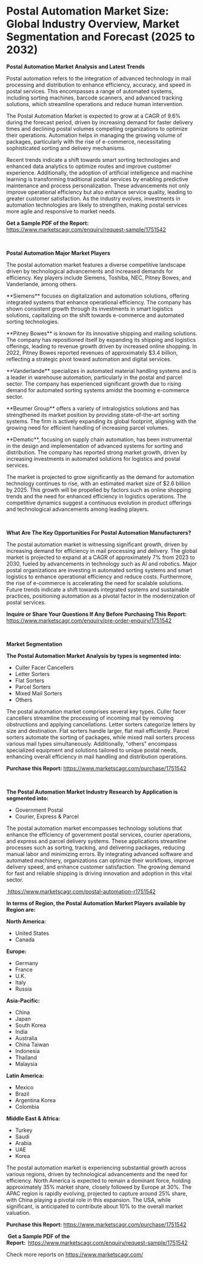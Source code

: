 <p><h1>Postal Automation Market Size: Global Industry Overview, Market Segmentation and Forecast (2025 to 2032)</h1></p><p><strong>Postal Automation Market Analysis and Latest Trends</strong></p>
<p><p>Postal automation refers to the integration of advanced technology in mail processing and distribution to enhance efficiency, accuracy, and speed in postal services. This encompasses a range of automated systems, including sorting machines, barcode scanners, and advanced tracking solutions, which streamline operations and reduce human intervention.</p><p>The Postal Automation Market is expected to grow at a CAGR of 9.6% during the forecast period, driven by increasing demand for faster delivery times and declining postal volumes compelling organizations to optimize their operations. Automation helps in managing the growing volume of packages, particularly with the rise of e-commerce, necessitating sophisticated sorting and delivery mechanisms.</p><p>Recent trends indicate a shift towards smart sorting technologies and enhanced data analytics to optimize routes and improve customer experience. Additionally, the adoption of artificial intelligence and machine learning is transforming traditional postal services by enabling predictive maintenance and process personalization. These advancements not only improve operational efficiency but also enhance service quality, leading to greater customer satisfaction. As the industry evolves, investments in automation technologies are likely to strengthen, making postal services more agile and responsive to market needs.</p></p>
<p><strong>Get a Sample PDF of the Report:&nbsp;</strong> <a href="https://www.marketscagr.com/enquiry/request-sample/1751542?utm_campaign=3266&utm_medium=2&utm_source=Github&utm_content=ia&utm_term=09032025&utm_id=postal-automation">https://www.marketscagr.com/enquiry/request-sample/1751542</a></p>
<p>&nbsp;</p>
<p><strong>Postal Automation Major Market Players</strong></p>
<p><p>The postal automation market features a diverse competitive landscape driven by technological advancements and increased demands for efficiency. Key players include Siemens, Toshiba, NEC, Pitney Bowes, and Vanderlande, among others.</p><p>**Siemens** focuses on digitalization and automation solutions, offering integrated systems that enhance operational efficiency. The company has shown consistent growth through its investments in smart logistics solutions, capitalizing on the shift towards e-commerce and automated sorting technologies.</p><p>**Pitney Bowes** is known for its innovative shipping and mailing solutions. The company has repositioned itself by expanding its shipping and logistics offerings, leading to revenue growth driven by increased online shopping. In 2022, Pitney Bowes reported revenues of approximately $3.4 billion, reflecting a strategic pivot toward automation and digital services.</p><p>**Vanderlande** specializes in automated material handling systems and is a leader in warehouse automation, particularly in the postal and parcel sector. The company has experienced significant growth due to rising demand for automated sorting systems amidst the booming e-commerce sector.</p><p>**Beumer Group** offers a variety of intralogistics solutions and has strengthened its market position by providing state-of-the-art sorting systems. The firm is actively expanding its global footprint, aligning with the growing need for efficient handling of increasing parcel volumes.</p><p>**Dematic**, focusing on supply chain automation, has been instrumental in the design and implementation of advanced systems for sorting and distribution. The company has reported strong market growth, driven by increasing investments in automated solutions for logistics and postal services.</p><p>The market is projected to grow significantly as the demand for automation technology continues to rise, with an estimated market size of $2.6 billion by 2025. This growth will be propelled by factors such as online shopping trends and the need for enhanced efficiency in logistics operations. The competitive dynamics suggest a continuous evolution in product offerings and technological advancements among leading players.</p></p>
<p>&nbsp;</p>
<p><strong>What Are The Key Opportunities For Postal Automation Manufacturers?</strong></p>
<p><p>The postal automation market is witnessing significant growth, driven by increasing demand for efficiency in mail processing and delivery. The global market is projected to expand at a CAGR of approximately 7% from 2023 to 2030, fueled by advancements in technology such as AI and robotics. Major postal organizations are investing in automated sorting systems and smart logistics to enhance operational efficiency and reduce costs. Furthermore, the rise of e-commerce is accelerating the need for scalable solutions. Future trends indicate a shift towards integrated systems and sustainable practices, positioning automation as a pivotal factor in the modernization of postal services.</p></p>
<p><strong>Inquire or Share Your Questions If Any Before Purchasing This Report:</strong> <a href="https://www.marketscagr.com/enquiry/pre-order-enquiry/1751542?utm_campaign=3266&utm_medium=2&utm_source=Github&utm_content=ia&utm_term=09032025&utm_id=postal-automation">https://www.marketscagr.com/enquiry/pre-order-enquiry/1751542</a></p>
<p>&nbsp;</p>
<p><strong>Market Segmentation</strong></p>
<p><strong>The Postal Automation Market Analysis by types is segmented into:</strong></p>
<p><ul><li>Culler Facer Cancellers</li><li>Letter Sorters</li><li>Flat Sorters</li><li>Parcel Sorters</li><li>Mixed Mail Sorters</li><li>Others</li></ul></p>
<p><p>The postal automation market comprises several key types. Culler facer cancellers streamline the processing of incoming mail by removing obstructions and applying cancellations. Letter sorters categorize letters by size and destination. Flat sorters handle larger, flat mail efficiently. Parcel sorters automate the sorting of packages, while mixed mail sorters process various mail types simultaneously. Additionally, "others" encompass specialized equipment and solutions tailored to unique postal needs, enhancing overall efficiency in mail handling and distribution operations.</p></p>
<p><strong>Purchase this Report:&nbsp;</strong><a href="https://www.marketscagr.com/purchase/1751542?utm_campaign=3266&utm_medium=2&utm_source=Github&utm_content=ia&utm_term=09032025&utm_id=postal-automation">https://www.marketscagr.com/purchase/1751542</a></p>
<p>&nbsp;</p>
<p><strong>The Postal Automation Market Industry Research by Application is segmented into:</strong></p>
<p><ul><li>Government Postal</li><li>Courier, Express & Parcel</li></ul></p>
<p><p>The postal automation market encompasses technology solutions that enhance the efficiency of government postal services, courier operations, and express and parcel delivery systems. These applications streamline processes such as sorting, tracking, and delivering packages, reducing manual labor and minimizing errors. By integrating advanced software and automated machinery, organizations can optimize their workflows, improve delivery speed, and enhance customer satisfaction. The growing demand for fast and reliable shipping is driving innovation and adoption in this vital sector.</p></p>
<p><a href="https://www.marketscagr.com/postal-automation-r1751542?utm_campaign=3266&utm_medium=2&utm_source=Github&utm_content=ia&utm_term=09032025&utm_id=postal-automation">&nbsp;https://www.marketscagr.com/postal-automation-r1751542</a></p>
<p><strong>In terms of Region, the Postal Automation Market Players available by Region are:</strong></p>
<p>
    <p> <strong> North America: </strong>
        <ul>
            <li>United States</li>
            <li>Canada</li>
        </ul>
        </p> 
    <p> <strong> Europe: </strong>
        <ul>
            <li>Germany</li>
            <li>France</li>
            <li>U.K.</li>
            <li>Italy</li>
            <li>Russia</li>
        </ul>
        </p> 
    <p> <strong> Asia-Pacific: </strong>
        <ul>
            <li>China</li>
            <li>Japan</li>
            <li>South Korea</li>
            <li>India</li>
            <li>Australia</li>
            <li>China Taiwan</li>
            <li>Indonesia</li>
            <li>Thailand</li>
            <li>Malaysia</li>
        </ul>
        </p> 
    <p> <strong> Latin America: </strong>
        <ul>
            <li>Mexico</li>
            <li>Brazil</li>
            <li>Argentina Korea</li>
            <li>Colombia</li>
        </ul>
        </p> 
    <p> <strong> Middle East & Africa: </strong>
        <ul>
            <li>Turkey</li>
            <li>Saudi</li>
            <li>Arabia</li>
            <li>UAE</li>
            <li>Korea</li>
        </ul>
    </p>
    </p>
<p><p>The postal automation market is experiencing substantial growth across various regions, driven by technological advancements and the need for efficiency. North America is expected to remain a dominant force, holding approximately 35% market share, closely followed by Europe at 30%. The APAC region is rapidly evolving, projected to capture around 25% share, with China playing a pivotal role in this expansion. The USA, while significant, is anticipated to contribute about 10% to the overall market valuation.</p></p>
<p><strong>Purchase this Report: </strong><a href="https://www.marketscagr.com/purchase/1751542?utm_campaign=3266&utm_medium=2&utm_source=Github&utm_content=ia&utm_term=09032025&utm_id=postal-automation">https://www.marketscagr.com/purchase/1751542</a></p>
<p>&nbsp;<strong>Get a Sample PDF of the Report:&nbsp;&nbsp;</strong><a href="https://www.marketscagr.com/enquiry/request-sample/1751542?utm_campaign=3266&utm_medium=2&utm_source=Github&utm_content=ia&utm_term=09032025&utm_id=postal-automation">https://www.marketscagr.com/enquiry/request-sample/1751542</a></p>
<p><strong></strong></p>
<p>Check more reports on <a href="https://www.marketscagr.com/?utm_campaign=3266&utm_medium=2&utm_source=Github&utm_content=ia&utm_term=09032025&utm_id=postal-automation">https://www.marketscagr.com/</a></p>
